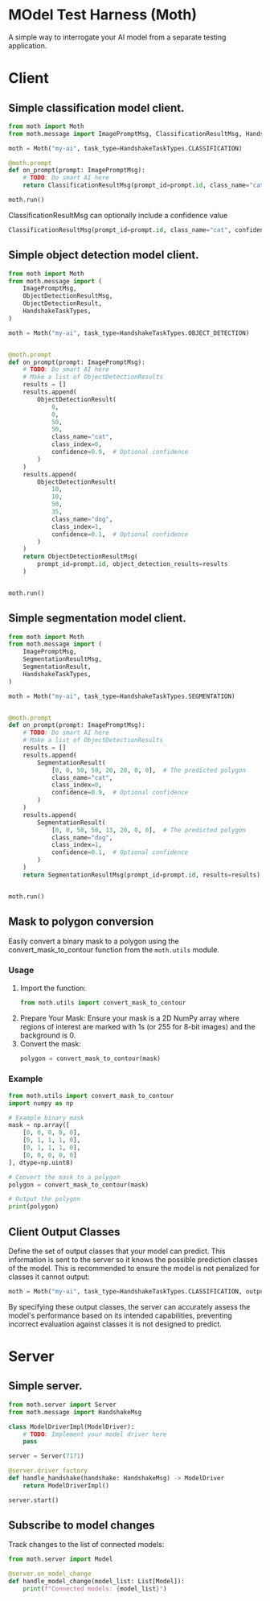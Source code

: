 
# MOdel Test Harness (Moth)

A simple way to interrogate your AI model from a separate testing application.

# Client

## Simple classification model client.
``` python
from moth import Moth
from moth.message import ImagePromptMsg, ClassificationResultMsg, HandshakeTaskTypes

moth = Moth("my-ai", task_type=HandshakeTaskTypes.CLASSIFICATION)

@moth.prompt
def on_prompt(prompt: ImagePromptMsg):
    # TODO: Do smart AI here
    return ClassificationResultMsg(prompt_id=prompt.id, class_name="cat") # Most pictures are cat pictures 

moth.run()
```

ClassificationResultMsg can optionally include a confidence value

``` python
ClassificationResultMsg(prompt_id=prompt.id, class_name="cat", confidence=0.9)
```

## Simple object detection model client.
``` python
from moth import Moth
from moth.message import (
    ImagePromptMsg,
    ObjectDetectionResultMsg,
    ObjectDetectionResult,
    HandshakeTaskTypes,
)

moth = Moth("my-ai", task_type=HandshakeTaskTypes.OBJECT_DETECTION)


@moth.prompt
def on_prompt(prompt: ImagePromptMsg):
    # TODO: Do smart AI here
    # Make a list of ObjectDetectionResults
    results = []
    results.append(
        ObjectDetectionResult(
            0,
            0,
            50,
            50,
            class_name="cat",
            class_index=0,
            confidence=0.9,  # Optional confidence
        )
    )
    results.append(
        ObjectDetectionResult(
            10,
            10,
            50,
            35,
            class_name="dog",
            class_index=1,
            confidence=0.1,  # Optional confidence
        )
    )
    return ObjectDetectionResultMsg(
        prompt_id=prompt.id, object_detection_results=results
    )


moth.run()

```

## Simple segmentation model client.
``` python
from moth import Moth
from moth.message import (
    ImagePromptMsg,
    SegmentationResultMsg,
    SegmentationResult,
    HandshakeTaskTypes,
)

moth = Moth("my-ai", task_type=HandshakeTaskTypes.SEGMENTATION)


@moth.prompt
def on_prompt(prompt: ImagePromptMsg):
    # TODO: Do smart AI here
    # Make a list of ObjectDetectionResults
    results = []
    results.append(
        SegmentationResult(
            [0, 0, 50, 50, 20, 20, 0, 0],  # The predicted polygon
            class_name="cat",
            class_index=0,
            confidence=0.9,  # Optional confidence
        )
    )
    results.append(
        SegmentationResult(
            [0, 0, 50, 50, 13, 20, 0, 0],  # The predicted polygon
            class_name="dog",
            class_index=1,
            confidence=0.1,  # Optional confidence
        )
    )
    return SegmentationResultMsg(prompt_id=prompt.id, results=results)


moth.run()
```

## Mask to polygon conversion
Easily convert a binary mask to a polygon using the convert_mask_to_contour function from the `moth.utils` module.

### Usage
1. Import the function:
    ``` python
    from moth.utils import convert_mask_to_contour
    ```
2. Prepare Your Mask: Ensure your mask is a 2D NumPy array where regions of interest are marked with 1s (or 255 for 8-bit images) and the background is 0.
3. Convert the mask:
    ``` python
    polygon = convert_mask_to_contour(mask)
    ```
### Example
``` python
from moth.utils import convert_mask_to_contour
import numpy as np

# Example binary mask
mask = np.array([
    [0, 0, 0, 0, 0],
    [0, 1, 1, 1, 0],
    [0, 1, 1, 1, 0],
    [0, 0, 0, 0, 0]
], dtype=np.uint8)

# Convert the mask to a polygon
polygon = convert_mask_to_contour(mask)

# Output the polygon
print(polygon)
```

## Client Output Classes
Define the set of output classes that your model can predict. This information is sent to the server so it knows the possible prediction classes of the model. This is recommended to ensure the model is not penalized for classes it cannot output:
``` python
moth = Moth("my-ai", task_type=HandshakeTaskTypes.CLASSIFICATION, output_classes=["cat", "dog"])
```
By specifying these output classes, the server can accurately assess the model's performance based on its intended capabilities, preventing incorrect evaluation against classes it is not designed to predict.


# Server

## Simple server.
``` python
from moth.server import Server
from moth.message import HandshakeMsg

class ModelDriverImpl(ModelDriver):
    # TODO: Implement your model driver here
    pass

server = Server(7171)

@server.driver_factory
def handle_handshake(handshake: HandshakeMsg) -> ModelDriver
    return ModelDriverImpl()

server.start()
```
## Subscribe to model changes
Track changes to the list of connected models:
``` python
from moth.server import Model

@server.on_model_change
def handle_model_change(model_list: List[Model]):
    print(f"Connected models: {model_list}")
```
